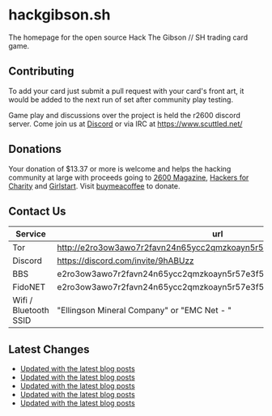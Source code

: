 # hackgibson.sh
The homepage for the open source Hack The Gibson // SH trading card game.


## Contributing

To add your card just submit a pull request with your card's front art, it would be added to the next run of set after community play testing.

Game play and discussions over the project is held the r2600 discord server. Come join us at [Discord](https://discord.com/invite/9hABUzz) or via IRC at https://www.scuttled.net/


## Donations

Your donation of $13.37 or more is welcome and helps the hacking community at large with proceeds going to [2600 Magazine](https://2600.com/), [Hackers for Charity](https://hackersforcharity.org) and [Girlstart](https://girlstart.org).  Visit [buymeacoffee](https://www.buymeacoffee.com/hackgibson.sh) to donate.


## Contact Us

Service | url
-|-
Tor | http://e2ro3ow3awo7r2favn24n65ycc2qmzkoayn5r57e3f56nvjwdcgg32ad.onion
Discord | https://discord.com/invite/9hABUzz
BBS | e2ro3ow3awo7r2favn24n65ycc2qmzkoayn5r57e3f56nvjwdcgg32ad.onion:23
FidoNET | e2ro3ow3awo7r2favn24n65ycc2qmzkoayn5r57e3f56nvjwdcgg32ad.onion:24554
Wifi / Bluetooth SSID | "Ellingson Mineral Company" or "EMC Net - <fidonet address>"

## Latest Changes
<!-- BLOG-POST-LIST:START -->
- [Updated with the latest blog posts](https://github.com/DFW2600/hackgibson.sh/commit/aba5058d4572a0ca946a232abe1b32ec040d14d6)
- [Updated with the latest blog posts](https://github.com/DFW2600/hackgibson.sh/commit/0e021ca2dabdf8fce3d6f12293bc69b911abf7ba)
- [Updated with the latest blog posts](https://github.com/DFW2600/hackgibson.sh/commit/9505d8b8850952f37e58e8875ed1cda0d6dff76b)
- [Updated with the latest blog posts](https://github.com/DFW2600/hackgibson.sh/commit/d0357758382cf8762e44e19562717d0752f336fe)
- [Updated with the latest blog posts](https://github.com/DFW2600/hackgibson.sh/commit/e4ac2fbf6c388b0ed4cf600bffd258dc346e9636)
<!-- BLOG-POST-LIST:END -->
